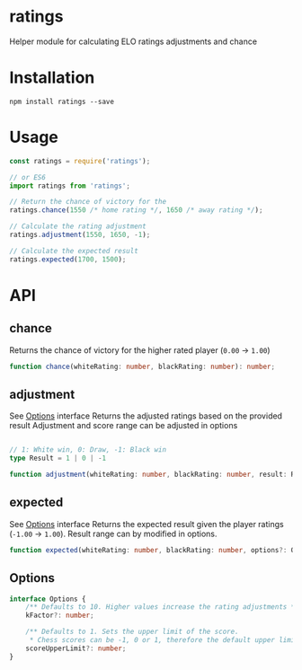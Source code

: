 # ratings
Helper module for calculating ELO ratings adjustments and chance

# Installation
```
npm install ratings --save
```

# Usage
```javascript
const ratings = require('ratings');

// or ES6
import ratings from 'ratings';

// Return the chance of victory for the
ratings.chance(1550 /* home rating */, 1650 /* away rating */);

// Calculate the rating adjustment
ratings.adjustment(1550, 1650, -1);

// Calculate the expected result
ratings.expected(1700, 1500);
```

# API

## chance
Returns the chance of victory for the higher rated player (`0.00` -> `1.00`)
```ts
function chance(whiteRating: number, blackRating: number): number;

```

## adjustment
See [Options](#options) interface
Returns the adjusted ratings based on the provided result
Adjustment and score range can be adjusted in options
```ts

// 1: White win, 0: Draw, -1: Black win
type Result = 1 | 0 | -1

function adjustment(whiteRating: number, blackRating: number, result: Result, options?: Options): { home: number, away: number };
```

## expected
See [Options](#options) interface
Returns the expected result given the player ratings (`-1.00` -> `1.00`).
Result range can by modified in options.
```ts
function expected(whiteRating: number, blackRating: number, options?: Options): number;
```

## Options
```ts
interface Options {
    /** Defaults to 10. Higher values increase the rating adjustments */
    kFactor?: number;

    /** Defaults to 1. Sets the upper limit of the score.
     * Chess scores can be -1, 0 or 1, therefore the default upper limit is 1. */
    scoreUpperLimit?: number;
}
```